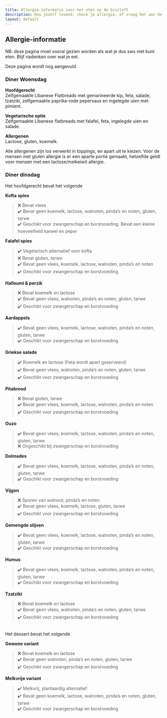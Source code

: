 ```yaml
---
title: Allergie-informatie voor het eten op de bruiloft
description: Hou jezelf levend, check je allergie, of vraag het aan de koks.
layout: default
---
```

## Allergie-informatie

NB: deze pagina moet vooral gezien worden als wat je dus sws niet kunt eten. Blijf nadenken over wat je eet.

Deze pagina wordt nog aangevuld.

### Diner Woensdag

**Hoofdgerecht**  
Zelfgemaakte Libanese Flatbreads met gemarineerde kip, feta, salade, tzatziki, zelfgemaakte paprika-rode pepersaus en ingelegde uien met pimient. 
  
**Vegetarische optie**  
Zelfgemaakte Libanese flatbreads met falafel, feta, ingelegde uien en salade.

**Allergenen**   
Lactose, gluten, koemelk.   

Alle allergenen zijn los verwerkt in toppings, en apart uit te kiezen. Voor de mensen met gluten allergie is er een aparte portie gemaakt, hetzelfde geldt voor mensen met een lactose/melkeiwit allergie. 

### Diner dinsdag
Het hoofdgerecht bevat het volgende

**Kofta spies**  
>    ❌ Bevat vlees  
    ✔️ Bevat geen koemelk, lactose, walnoten, pinda’s en noten, gluten, tarwe  
    ✔️ Geschikt voor zwangerschap en borstvoeding. Bevat een kleine hoeveelheid kaneel en peper  

**Falafel spies**  
>    ✔️ Vegetarisch alternatief voor kofta  
    ❌ Bevat gluten, tarwe  
    ✔️ Bevat geen vlees, koemelk, lactose, walnoten, pinda’s en noten  
    ✔️ Geschikt voor zwangerschap en borstvoeding    

**Halloumi & perzik**  
>    ❌ Bevat koemelk en lactose  
    ✔️ Bevat geen vlees, walnoten, pinda’s en noten, gluten, tarwe  
    ✔️ Geschikt voor zwangerschap en borstvoeding  

**Aardappels**  
>    ✔️ Bevat geen vlees, koemelk, lactose, walnoten, pinda’s en noten, gluten, tarwe  
    ✔️ Geschikt voor zwangerschap en borstvoeding  


**Griekse salade**  
>    ✔️ Koemelk en lactose (Feta wordt apart geserveerd)  
    ✔️ Bevat geen vlees, walnoten, pinda’s en noten, gluten, tarwe  
    ✔️ Geschikt voor zwangerschap en borstvoeding  


**Pitabrood**  
>    ❌ Bevat gluten, tarwe  
    ✔️ Bevat geen vlees, koemelk, lactose, walnoten, pinda’s en noten  
    ✔️ Geschikt voor zwangerschap en borstvoeding  


**Ouzo**  
>    ✔️ Bevat geen vlees, koemelk, lactose, walnoten, pinda’s en noten, gluten, tarwe   
    ❌ Ongeschikt bij zwangerschap en borstvoeding  

**Dolmades**  
>    ✔️ Bevat geen vlees, koemelk, lactose, walnoten, pinda’s en noten, gluten, tarwe  
    ✔️ Geschikt voor zwangerschap en borstvoeding  

**Vijgen**  
>    ❌ Sporen van walnoot, pinda’s en noten  
    ✔️ Bevat geen vlees, koemelk, lactose, gluten, tarwe  
    ✔️ Geschikt voor zwangerschap en borstvoeding  

**Gemengde olijven**   
>    ✔️ Bevat geen vlees, koemelk, lactose, walnoten, pinda’s en noten, gluten, tarwe  
    ✔️ Geschikt voor zwangerschap en borstvoeding  

**Humus**  
>    ✔️ Bevat geen vlees, koemelk, lactose, walnoten, pinda’s en noten, gluten, tarwe  
    ✔️ Geschikt voor zwangerschap en borstvoeding  

**Tzatziki**  
>    ❌ Bevat koemelk en lactose  
    ✔️ Bevat geen vlees, walnoten, pinda’s en noten, gluten, tarwe  
    ✔️ Geschikt voor zwangerschap en borstvoeding  


 
\
Het dessert bevat het volgende

**Gewone variant**  
>    ❌ Bevat koemelk en lactose  
    ✔️ Bevat geen walnoten, pinda’s en noten, gluten, tarwe  
    ✔️ Geschikt voor zwangerschap en borstvoeding  

**Melkvrije variant**  
>    ✔️ Melkvrij, plantaardig alternatief  
    ✔️ Bevat geen koemelk, lactose, walnoten, pinda’s en noten, gluten, tarwe  
    ✔️ Geschikt voor zwangerschap en borstvoeding  
